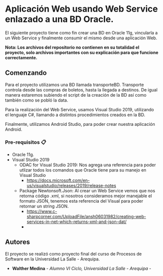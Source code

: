 # Aplicación Web usando Web Service enlazado a una BD Oracle.

El siguiente proyecto tiene como fin crear una BD en Oracle 11g, vincularla a un Web Service y finalmente consumir el mismo desde una aplicación Web.

**Nota: Los archivos del repositorio no contienen en su totalidad el proyecto, solo archivos importantes con su explicación para que funcione correctamente.**

## Comenzando

Para el proyecto utilizamos una BD llamada transporteBD. Transporte controla desde las compras de boletos, hasta la llegada a destinos. De igual manera estaremos subiendo el script de la creación de la BD así como también como se pobló la data.

Para la realización del Web Service, usamos Visual Studio 2019, utilizando el lenguaje C#, llamando a distintos procedimientos creados en la BD. 

Finalmente, utilizamos Android Studio, para poder crear nuestra aplicación Android.

### Pre-requisitos 📋

* Oracle 11g. 
* Visual Studio 2019
  - ODAC for Visual Studio 2019: Nos agrega una referencia para poder utlizar todos los comandos que Oracle tiene para su manejo en Visual Studio
    - https://docs.microsoft.com/en-us/visualstudio/releases/2019/release-notes
  - Package Newtonsoft.Json: Al crear un Web Service vemos que nos retorna código .xml, si nosotros consideramos mejor manejable el formato JSON, tenemos esta referencia del Visual para poder retornar un string JSON.
    - https://www.c-sharpcorner.com/UploadFile/ansh06031982/creating-web-services-in-net-which-returns-xml-and-json-dat/
    - 
## Autores 

El proyecto se realizó como proyecto final del curso de Procesos de Software en la Universidad La Salle - Arequipa.

* **Walther Medina** - *Alumno VI Ciclo, Universidad La Salle - Arequipa* - 
